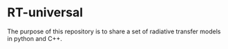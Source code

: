 RT-universal
============

The purpose of this repository is to share a set of radiative transfer models in python and C++.
